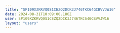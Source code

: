```yaml
---
title: "SP109XZKRVQ0S1CEZQ2DCK3J746TKC64GCBVVJW16"
date: 2024-08-31T10:09:00.186Z
user: SP109XZKRVQ0S1CEZQ2DCK3J746TKC64GCBVVJW16
layout: "users"
---
```

    